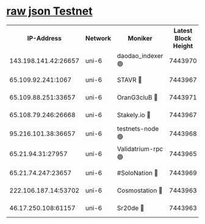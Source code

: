 [raw json Testnet](https://rpc-check.junot.stavr.tech/junot/rpc-junot-result.json)
=


<table><tr><th>IP-Address</th><th>Network</th><th>Moniker</th><th>Latest Block Height</th><th>Earliest Block Height</th><th>Catching Up</th><th>Tx Index</th><th>Voting Power</th><th>Scan Time</th></tr><tr><td>143.198.141.42:26657</td><td>uni-6</td><td>daodao_indexer 🟢</td><td>7443970</td><td>1</td><td>False</td><td>off</td><td>0</td><td>2024-01-28T00:59:15.413818442UTC</td></tr><tr><td>65.109.92.241:1067</td><td>uni-6</td><td>STAVR 🔴</td><td>7443967</td><td>1138541</td><td>False</td><td>on</td><td>6053</td><td>2024-01-28T00:59:03.015181032UTC</td></tr><tr><td>65.109.88.251:33657</td><td>uni-6</td><td>OranG3cluB 🔴</td><td>7443971</td><td>1138541</td><td>False</td><td>on</td><td>11</td><td>2024-01-28T00:59:19.913718415UTC</td></tr><tr><td>65.108.79.246:26668</td><td>uni-6</td><td>Stakely.io 🔴</td><td>7443967</td><td>1570872</td><td>False</td><td>on</td><td>1622293</td><td>2024-01-28T00:59:03.464234532UTC</td></tr><tr><td>95.216.101.38:36657</td><td>uni-6</td><td>testnets-node 🟢</td><td>7443968</td><td>1615130</td><td>False</td><td>on</td><td>0</td><td>2024-01-28T00:59:05.868164168UTC</td></tr><tr><td>65.21.94.31:27957</td><td>uni-6</td><td>Validatrium-rpc 🟢</td><td>7443965</td><td>2943363</td><td>False</td><td>on</td><td>0</td><td>2024-01-28T00:58:58.172786006UTC</td></tr><tr><td>65.21.74.247:23657</td><td>uni-6</td><td>#SoloNation 🔴</td><td>7443969</td><td>5208001</td><td>False</td><td>on</td><td>112</td><td>2024-01-28T00:59:14.477420746UTC</td></tr><tr><td>222.106.187.14:53702</td><td>uni-6</td><td>Cosmostation 🔴</td><td>7443963</td><td>5344501</td><td>False</td><td>on</td><td>109003</td><td>2024-01-28T00:58:55.704644457UTC</td></tr><tr><td>46.17.250.108:61157</td><td>uni-6</td><td>Sr20de 🔴</td><td>7443963</td><td>6419777</td><td>False</td><td>on</td><td>37</td><td>2024-01-28T00:58:52.197604269UTC</td></tr></table>